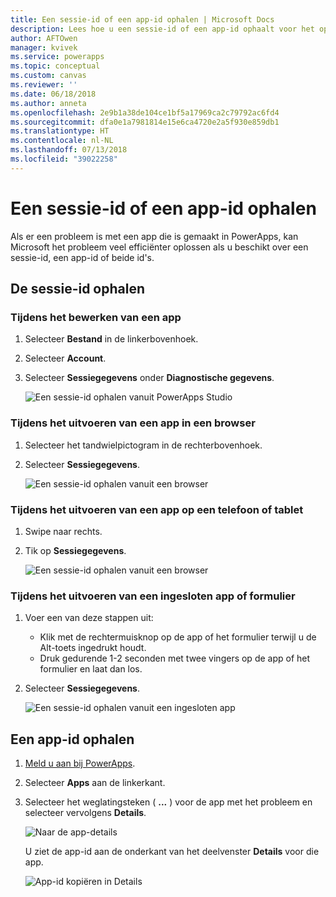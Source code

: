 ```yaml
---
title: Een sessie-id of een app-id ophalen | Microsoft Docs
description: Lees hoe u een sessie-id of een app-id ophaalt voor het oplossen van problemen in PowerApps
author: AFTOwen
manager: kvivek
ms.service: powerapps
ms.topic: conceptual
ms.custom: canvas
ms.reviewer: ''
ms.date: 06/18/2018
ms.author: anneta
ms.openlocfilehash: 2e9b1a38de104ce1bf5a17969ca2c79792ac6fd4
ms.sourcegitcommit: dfa0e1a7981814e15e6ca4720e2a5f930e859db1
ms.translationtype: HT
ms.contentlocale: nl-NL
ms.lasthandoff: 07/13/2018
ms.locfileid: "39022258"
---
```

# <a name="get-a-session-id-or-an-app-id"></a>Een sessie-id of een app-id ophalen
Als er een probleem is met een app die is gemaakt in PowerApps, kan Microsoft het probleem veel efficiënter oplossen als u beschikt over een sessie-id, een app-id of beide id's.

## <a name="get-the-session-id"></a>De sessie-id ophalen

### <a name="when-editing-an-app"></a>Tijdens het bewerken van een app
1. Selecteer **Bestand** in de linkerbovenhoek.

1. Selecteer **Account**.

1. Selecteer **Sessiegegevens** onder **Diagnostische gegevens**.

    ![Een sessie-id ophalen vanuit PowerApps Studio](media/get-sessionid/studio.png)

### <a name="when-running-an-app-in-a-browser"></a>Tijdens het uitvoeren van een app in een browser
1. Selecteer het tandwielpictogram in de rechterbovenhoek.

1. Selecteer **Sessiegegevens**.

    ![Een sessie-id ophalen vanuit een browser](media/get-sessionid/browser.png)

### <a name="when-running-an-app-on-a-phone-or-a-tablet"></a>Tijdens het uitvoeren van een app op een telefoon of tablet
1. Swipe naar rechts.

1. Tik op **Sessiegegevens**.

    ![Een sessie-id ophalen vanuit een browser](media/get-sessionid/mobile.png)

### <a name="when-running-an-embedded-app-or-form"></a>Tijdens het uitvoeren van een ingesloten app of formulier
1. Voer een van deze stappen uit:

    - Klik met de rechtermuisknop op de app of het formulier terwijl u de Alt-toets ingedrukt houdt.
    - Druk gedurende 1-2 seconden met twee vingers op de app of het formulier en laat dan los.

1. Selecteer **Sessiegegevens**.

    ![Een sessie-id ophalen vanuit een ingesloten app](media/get-sessionid/embedded.png)

## <a name="get-an-app-id"></a>Een app-id ophalen
1. [Meld u aan bij PowerApps](https://powerapps.microsoft.com).

1. Selecteer **Apps** aan de linkerkant.

1. Selecteer het weglatingsteken ( **...** ) voor de app met het probleem en selecteer vervolgens **Details**.

    ![Naar de app-details](./media/get-sessionid/details.png)

    U ziet de app-id aan de onderkant van het deelvenster **Details** voor die app.

    ![App-id kopiëren in Details](./media/get-sessionid/app-id.png)
